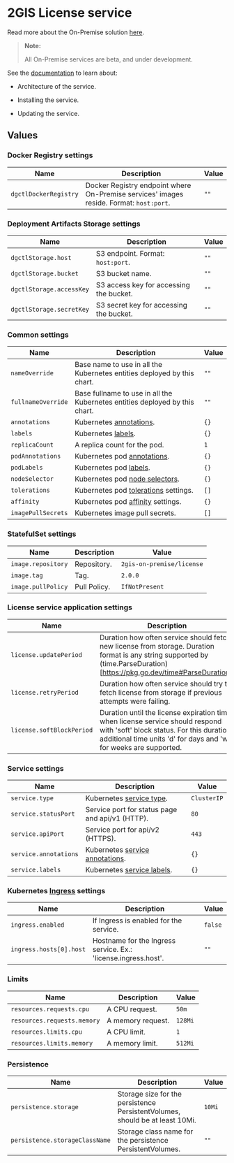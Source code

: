# 2GIS License service

Read more about the On-Premise solution [here](https://docs.2gis.com/en/on-premise/overview).

> **Note:**
>
> All On-Premise services are beta, and under development.

See the [documentation](https://docs.2gis.com/en/on-premise/architecture/services/license) to learn about:

- Architecture of the service.

- Installing the service.

- Updating the service.

## Values

### Docker Registry settings

| Name                  | Description                                                                             | Value |
| --------------------- | --------------------------------------------------------------------------------------- | ----- |
| `dgctlDockerRegistry` | Docker Registry endpoint where On-Premise services' images reside. Format: `host:port`. | `""`  |

### Deployment Artifacts Storage settings

| Name                     | Description                             | Value |
| ------------------------ | --------------------------------------- | ----- |
| `dgctlStorage.host`      | S3 endpoint. Format: `host:port`.       | `""`  |
| `dgctlStorage.bucket`    | S3 bucket name.                         | `""`  |
| `dgctlStorage.accessKey` | S3 access key for accessing the bucket. | `""`  |
| `dgctlStorage.secretKey` | S3 secret key for accessing the bucket. | `""`  |

### Common settings

| Name               | Description                                                                                                                 | Value |
| ------------------ | --------------------------------------------------------------------------------------------------------------------------- | ----- |
| `nameOverride`     | Base name to use in all the Kubernetes entities deployed by this chart.                                                     | `""`  |
| `fullnameOverride` | Base fullname to use in all the Kubernetes entities deployed by this chart.                                                 | `""`  |
| `annotations`      | Kubernetes [annotations](https://kubernetes.io/docs/concepts/overview/working-with-objects/annotations/).                   | `{}`  |
| `labels`           | Kubernetes [labels](https://kubernetes.io/docs/concepts/overview/working-with-objects/labels/).                             | `{}`  |
| `replicaCount`     | A replica count for the pod.                                                                                                | `1`   |
| `podAnnotations`   | Kubernetes pod [annotations](https://kubernetes.io/docs/concepts/overview/working-with-objects/annotations/).               | `{}`  |
| `podLabels`        | Kubernetes pod [labels](https://kubernetes.io/docs/concepts/overview/working-with-objects/labels/).                         | `{}`  |
| `nodeSelector`     | Kubernetes pod [node selectors](https://kubernetes.io/docs/concepts/scheduling-eviction/assign-pod-node/#nodeselector).     | `{}`  |
| `tolerations`      | Kubernetes pod [tolerations](https://kubernetes.io/docs/concepts/scheduling-eviction/taint-and-toleration/) settings.       | `[]`  |
| `affinity`         | Kubernetes pod [affinity](https://kubernetes.io/docs/concepts/scheduling-eviction/assign-pod-node/#node-affinity) settings. | `{}`  |
| `imagePullSecrets` | Kubernetes image pull secrets.                                                                                              | `[]`  |

### StatefulSet settings

| Name               | Description  | Value                     |
| ------------------ | ------------ | ------------------------- |
| `image.repository` | Repository.  | `2gis-on-premise/license` |
| `image.tag`        | Tag.         | `2.0.0`                   |
| `image.pullPolicy` | Pull Policy. | `IfNotPresent`            |

### License service application settings

| Name                      | Description                                                                                                                                                                                    | Value |
| ------------------------- | ---------------------------------------------------------------------------------------------------------------------------------------------------------------------------------------------- | ----- |
| `license.updatePeriod`    | Duration how often service should fetch new license from storage. Duration format is any string supported by (time.ParseDuration)[https://pkg.go.dev/time#ParseDuration].                      | `1h`  |
| `license.retryPeriod`     | Duration how often service should try to fetch license from storage if previous attempts were failing.                                                                                         | `30s` |
| `license.softBlockPeriod` | Duration until the license expiration time when license service should respond with 'soft' block status. For this duration additional time units 'd' for days and 'w' for weeks are supported. | `2w`  |

### Service settings

| Name                  | Description                                                                                                                    | Value       |
| --------------------- | ------------------------------------------------------------------------------------------------------------------------------ | ----------- |
| `service.type`        | Kubernetes [service type](https://kubernetes.io/docs/concepts/services-networking/service/#publishing-services-service-types). | `ClusterIP` |
| `service.statusPort`  | Service port for status page and api/v1 (HTTP).                                                                                | `80`        |
| `service.apiPort`     | Service port for api/v2 (HTTPS).                                                                                               | `443`       |
| `service.annotations` | Kubernetes [service annotations](https://kubernetes.io/docs/concepts/overview/working-with-objects/annotations/).              | `{}`        |
| `service.labels`      | Kubernetes [service labels](https://kubernetes.io/docs/concepts/overview/working-with-objects/labels/).                        | `{}`        |

### Kubernetes [Ingress](https://kubernetes.io/docs/concepts/services-networking/ingress/) settings

| Name                    | Description                                                    | Value   |
| ----------------------- | -------------------------------------------------------------- | ------- |
| `ingress.enabled`       | If Ingress is enabled for the service.                         | `false` |
| `ingress.hosts[0].host` | Hostname for the Ingress service. Ex.: 'license.ingress.host'. | `""`    |

### Limits

| Name                        | Description       | Value   |
| --------------------------- | ----------------- | ------- |
| `resources.requests.cpu`    | A CPU request.    | `50m`   |
| `resources.requests.memory` | A memory request. | `128Mi` |
| `resources.limits.cpu`      | A CPU limit.      | `1`     |
| `resources.limits.memory`   | A memory limit.   | `512Mi` |

### Persistence

| Name                           | Description                                                                  | Value  |
| ------------------------------ | ---------------------------------------------------------------------------- | ------ |
| `persistence.storage`          | Storage size for the persistence PersistentVolumes, should be at least 10Mi. | `10Mi` |
| `persistence.storageClassName` | Storage class name for the persistence PersistentVolumes.                    | `""`   |

